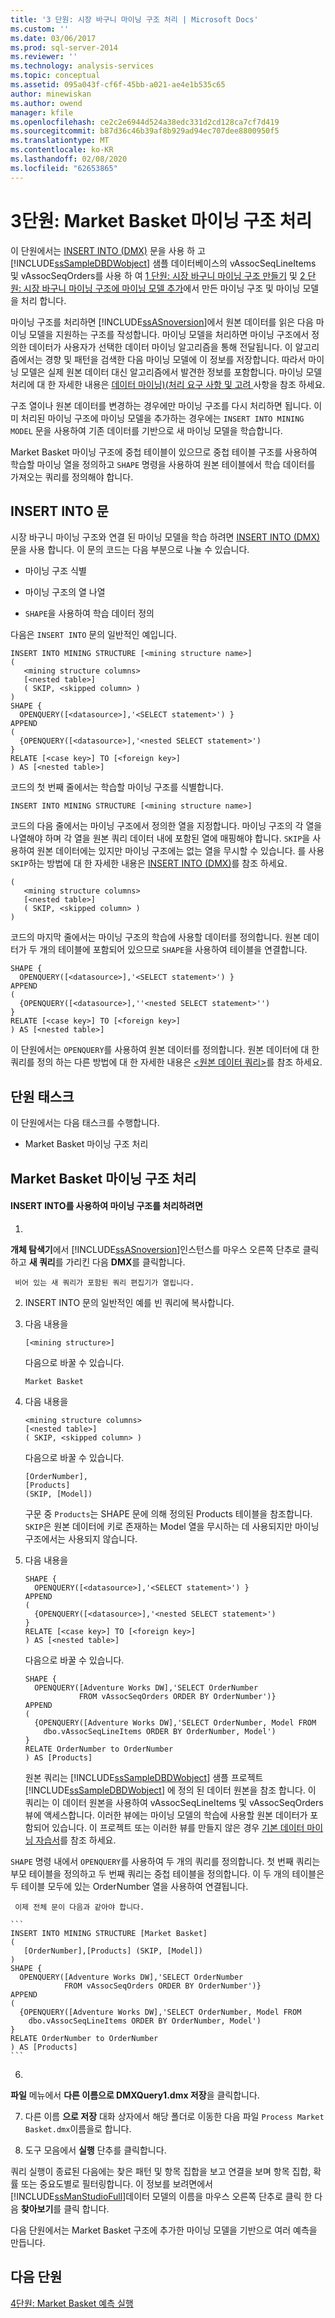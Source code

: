 ```yaml
---
title: '3 단원: 시장 바구니 마이닝 구조 처리 | Microsoft Docs'
ms.custom: ''
ms.date: 03/06/2017
ms.prod: sql-server-2014
ms.reviewer: ''
ms.technology: analysis-services
ms.topic: conceptual
ms.assetid: 095a043f-cf6f-45bb-a021-ae4e1b535c65
author: minewiskan
ms.author: owend
manager: kfile
ms.openlocfilehash: ce2c2e6944d524a38edc331d2cd128ca7cf7d419
ms.sourcegitcommit: b87d36c46b39af8b929ad94ec707dee8800950f5
ms.translationtype: MT
ms.contentlocale: ko-KR
ms.lasthandoff: 02/08/2020
ms.locfileid: "62653865"
---
```

# <a name="lesson-3-processing-the-market-basket-mining-structure"></a>3단원: Market Basket 마이닝 구조 처리
  이 단원에서는 [INSERT INTO &#40;DMX&#41;](/sql/dmx/insert-into-dmx) 문을 사용 하 고 [!INCLUDE[ssSampleDBDWobject](../includes/sssampledbdwobject-md.md)] 샘플 데이터베이스의 vAssocSeqLineItems 및 vAssocSeqOrders를 사용 하 여 [1 단원: 시장 바구니 마이닝 구조 만들기](../../2014/tutorials/lesson-1-creating-the-market-basket-mining-structure.md) 및 [2 단원: 시장 바구니 마이닝 구조에 마이닝 모델 추가](../../2014/tutorials/lesson-2-adding-mining-models-to-the-market-basket-mining-structure.md)에서 만든 마이닝 구조 및 마이닝 모델을 처리 합니다.  
  
 마이닝 구조를 처리하면 [!INCLUDE[ssASnoversion](../includes/ssasnoversion-md.md)]에서 원본 데이터를 읽은 다음 마이닝 모델을 지원하는 구조를 작성합니다. 마이닝 모델을 처리하면 마이닝 구조에서 정의한 데이터가 사용자가 선택한 데이터 마이닝 알고리즘을 통해 전달됩니다. 이 알고리즘에서는 경향 및 패턴을 검색한 다음 마이닝 모델에 이 정보를 저장합니다. 따라서 마이닝 모델은 실제 원본 데이터 대신 알고리즘에서 발견한 정보를 포함합니다. 마이닝 모델 처리에 대 한 자세한 내용은 [데이터 마이닝&#41;&#40;처리 요구 사항 및 고려 ](../../2014/analysis-services/data-mining/processing-requirements-and-considerations-data-mining.md)사항을 참조 하세요.  
  
 구조 열이나 원본 데이터를 변경하는 경우에만 마이닝 구조를 다시 처리하면 됩니다. 이미 처리된 마이닝 구조에 마이닝 모델을 추가하는 경우에는 `INSERT INTO MINING MODEL` 문을 사용하여 기존 데이터를 기반으로 새 마이닝 모델을 학습합니다.  
  
 Market Basket 마이닝 구조에 중첩 테이블이 있으므로 중첩 테이블 구조를 사용하여 학습할 마이닝 열을 정의하고 `SHAPE` 명령을 사용하여 원본 테이블에서 학습 데이터를 가져오는 쿼리를 정의해야 합니다.  
  
## <a name="insert-into-statement"></a>INSERT INTO 문  
 시장 바구니 마이닝 구조와 연결 된 마이닝 모델을 학습 하려면 [INSERT INTO &#40;DMX&#41;](/sql/dmx/insert-into-dmx) 문을 사용 합니다. 이 문의 코드는 다음 부분으로 나눌 수 있습니다.  
  
-   마이닝 구조 식별  
  
-   마이닝 구조의 열 나열  
  
-   
  `SHAPE`을 사용하여 학습 데이터 정의  
  
 다음은 `INSERT INTO` 문의 일반적인 예입니다.  
  
```  
INSERT INTO MINING STRUCTURE [<mining structure name>]  
(  
   <mining structure columns>  
   [<nested table>]  
   ( SKIP, <skipped column> )  
)  
SHAPE {  
  OPENQUERY([<datasource>],'<SELECT statement>') }  
APPEND  
(   
  {OPENQUERY([<datasource>],'<nested SELECT statement>')  
}  
RELATE [<case key>] TO [<foreign key>]  
) AS [<nested table>]  
```  
  
 코드의 첫 번째 줄에서는 학습할 마이닝 구조를 식별합니다.  
  
```  
INSERT INTO MINING STRUCTURE [<mining structure name>]  
```  
  
 코드의 다음 줄에서는 마이닝 구조에서 정의한 열을 지정합니다. 마이닝 구조의 각 열을 나열해야 하며 각 열을 원본 쿼리 데이터 내에 포함된 열에 매핑해야 합니다. 
  `SKIP`을 사용하여 원본 데이터에는 있지만 마이닝 구조에는 없는 열을 무시할 수 있습니다. 를 사용 `SKIP`하는 방법에 대 한 자세한 내용은 [INSERT INTO &#40;DMX&#41;](/sql/dmx/insert-into-dmx)를 참조 하세요.  
  
```  
(  
   <mining structure columns>  
   [<nested table>]  
   ( SKIP, <skipped column> )  
)  
```  
  
 코드의 마지막 줄에서는 마이닝 구조의 학습에 사용할 데이터를 정의합니다. 원본 데이터가 두 개의 테이블에 포함되어 있으므로 `SHAPE`을 사용하여 테이블을 연결합니다.  
  
```  
SHAPE {  
  OPENQUERY([<datasource>],'<SELECT statement>') }  
APPEND  
(   
  {OPENQUERY([<datasource>],''<nested SELECT statement>'')  
}  
RELATE [<case key>] TO [<foreign key>]  
) AS [<nested table>]  
```  
  
 이 단원에서는 `OPENQUERY`를 사용하여 원본 데이터를 정의합니다. 원본 데이터에 대 한 쿼리를 정의 하는 다른 방법에 대 한 자세한 내용은 [&#60;원본 데이터 쿼리&#62;](/sql/dmx/source-data-query)를 참조 하세요.  
  
## <a name="lesson-tasks"></a>단원 태스크  
 이 단원에서는 다음 태스크를 수행합니다.  
  
-   Market Basket 마이닝 구조 처리  
  
## <a name="processing-the-market-basket-mining-structure"></a>Market Basket 마이닝 구조 처리  
  
#### <a name="to-process-the-mining-structure-by-using-insert-into"></a>INSERT INTO를 사용하여 마이닝 구조를 처리하려면  
  
1.  
  **개체 탐색기**에서 [!INCLUDE[ssASnoversion](../includes/ssasnoversion-md.md)]인스턴스를 마우스 오른쪽 단추로 클릭하고 **새 쿼리**를 가리킨 다음 **DMX**를 클릭합니다.  
  
     비어 있는 새 쿼리가 포함된 쿼리 편집기가 열립니다.  
  
2.  INSERT INTO 문의 일반적인 예를 빈 쿼리에 복사합니다.  
  
3.  다음 내용을  
  
    ```  
    [<mining structure>]  
    ```  
  
     다음으로 바꿀 수 있습니다.  
  
    ```  
    Market Basket  
    ```  
  
4.  다음 내용을  
  
    ```  
    <mining structure columns>  
    [<nested table>]  
    ( SKIP, <skipped column> )  
    ```  
  
     다음으로 바꿀 수 있습니다.  
  
    ```  
    [OrderNumber],  
    [Products]   
    (SKIP, [Model])  
    ```  
  
     구문 중 `Products`는 SHAPE 문에 의해 정의된 Products 테이블을 참조합니다. 
  `SKIP`은 원본 데이터에 키로 존재하는 Model 열을 무시하는 데 사용되지만 마이닝 구조에서는 사용되지 않습니다.  
  
5.  다음 내용을  
  
    ```  
    SHAPE {  
      OPENQUERY([<datasource>],'<SELECT statement>') }  
    APPEND  
    (   
      {OPENQUERY([<datasource>],'<nested SELECT statement>')  
    }  
    RELATE [<case key>] TO [<foreign key>]  
    ) AS [<nested table>]  
    ```  
  
     다음으로 바꿀 수 있습니다.  
  
    ```  
    SHAPE {  
      OPENQUERY([Adventure Works DW],'SELECT OrderNumber  
                FROM vAssocSeqOrders ORDER BY OrderNumber')}  
    APPEND  
    (   
      {OPENQUERY([Adventure Works DW],'SELECT OrderNumber, Model FROM   
        dbo.vAssocSeqLineItems ORDER BY OrderNumber, Model')  
    }  
    RELATE OrderNumber to OrderNumber   
    ) AS [Products]  
    ```  
  
     원본 쿼리는 [!INCLUDE[ssSampleDBDWobject](../includes/sssampledbdwobject-md.md)] 샘플 프로젝트 [!INCLUDE[ssSampleDBDWobject](../includes/sssampledbdwobject-md.md)] 에 정의 된 데이터 원본을 참조 합니다. 이 쿼리는 이 데이터 원본을 사용하여 vAssocSeqLineItems 및 vAssocSeqOrders 뷰에 액세스합니다. 이러한 뷰에는 마이닝 모델의 학습에 사용할 원본 데이터가 포함되어 있습니다. 이 프로젝트 또는 이러한 뷰를 만들지 않은 경우 [기본 데이터 마이닝 자습서](../../2014/tutorials/basic-data-mining-tutorial.md)를 참조 하세요.  
  
     
  `SHAPE` 명령 내에서 `OPENQUERY`를 사용하여 두 개의 쿼리를 정의합니다. 첫 번째 쿼리는 부모 테이블을 정의하고 두 번째 쿼리는 중첩 테이블을 정의합니다. 이 두 개의 테이블은 두 테이블 모두에 있는 OrderNumber 열을 사용하여 연결됩니다.  
  
     이제 전체 문이 다음과 같아야 합니다.  
  
    ```  
    INSERT INTO MINING STRUCTURE [Market Basket]  
    (  
       [OrderNumber],[Products] (SKIP, [Model])  
    )  
    SHAPE {  
      OPENQUERY([Adventure Works DW],'SELECT OrderNumber  
                FROM vAssocSeqOrders ORDER BY OrderNumber')}  
    APPEND  
    (   
      {OPENQUERY([Adventure Works DW],'SELECT OrderNumber, Model FROM   
        dbo.vAssocSeqLineItems ORDER BY OrderNumber, Model')  
    }  
    RELATE OrderNumber to OrderNumber   
    ) AS [Products]  
    ```  
  
6.  
  **파일** 메뉴에서 **다른 이름으로 DMXQuery1.dmx 저장**을 클릭합니다.  
  
7.  다른 이름 **으로 저장** 대화 상자에서 해당 폴더로 이동한 다음 파일 `Process Market Basket.dmx`이름을로 합니다.  
  
8.  도구 모음에서 **실행** 단추를 클릭합니다.  
  
 쿼리 실행이 종료된 다음에는 찾은 패턴 및 항목 집합을 보고 연결을 보며 항목 집합, 확률 또는 중요도별로 필터링합니다. 이 정보를 보려면에서 [!INCLUDE[ssManStudioFull](../includes/ssmanstudiofull-md.md)]데이터 모델의 이름을 마우스 오른쪽 단추로 클릭 한 다음 **찾아보기**를 클릭 합니다.  
  
 다음 단원에서는 Market Basket 구조에 추가한 마이닝 모델을 기반으로 여러 예측을 만듭니다.  
  
## <a name="next-lesson"></a>다음 단원  
 [4단원: Market Basket 예측 실행](../../2014/tutorials/lesson-4-executing-market-basket-predictions.md)  
  
  
